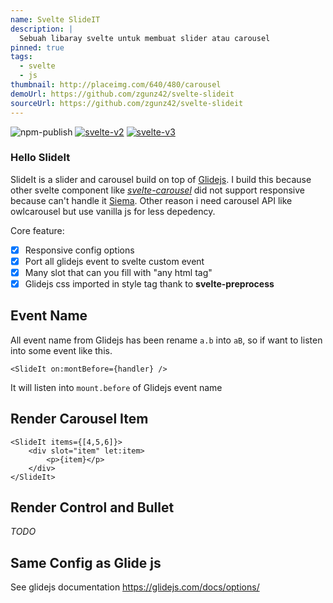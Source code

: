 ```yaml
---
name: Svelte SlideIT
description: |
  Sebuah libaray svelte untuk membuat slider atau carousel
pinned: true
tags:
  - svelte
  - js
thumbnail: http://placeimg.com/640/480/carousel
demoUrl: https://github.com/zgunz42/svelte-slideit
sourceUrl: https://github.com/zgunz42/svelte-slideit
---
```


![npm-publish](https://github.com/zgunz42/svelte-slideit/workflows/npm-publish/badge.svg) [![svelte-v2](https://img.shields.io/badge/svelte-v2-orange.svg)](https://v2.svelte.dev) [![svelte-v3](https://img.shields.io/badge/svelte-v3-blueviolet.svg)](https://svelte.dev)

### Hello SlideIt

SlideIt is a slider and carousel build on top of [Glidejs](https://glidejs.com/). I build this because other
svelte component like _[svelte-carousel](https://github.com/beyonk-adventures/svelte-carousel/blob/master/README.md)_
did not support responsive because can't handle it [Siema](https://github.com/pawelgrzybek/siema). Other reason i need
carousel API like owlcarousel but use vanilla js for less depedency.

Core feature:

- [x] Responsive config options
- [x] Port all glidejs event to svelte custom event
- [x] Many slot that can you fill with "any html tag"
- [x] Glidejs css imported in style tag thank to **svelte-preprocess**

## Event Name

All event name from Glidejs has been rename `a.b` into `aB`, so if want to listen
into some event like this.

```sveltehtml
<SlideIt on:montBefore={handler} />
```

It will listen into `mount.before` of Glidejs event name

## Render Carousel Item

```sveltehtml
<SlideIt items={[4,5,6]}>
    <div slot="item" let:item>
        <p>{item}</p>
    </div>
</SlideIt>
```

## Render Control and Bullet

_TODO_

## Same Config as Glide js

See glidejs documentation https://glidejs.com/docs/options/
